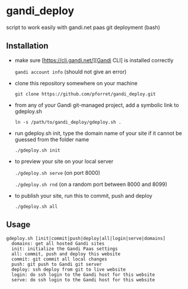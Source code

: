 # gandi_deploy

script to work easily with gandi.net paas git deployment (bash)

## Installation

* make sure [https://cli.gandi.net/][Gandi CLI] is installed correctly

	`gandi account info` (should not give an error)

* clone this repository somewhere on your machine

	`git clone https://github.com/pforret/gandi_deploy.git`

* from any of your Gandi git-managed project, add a symbolic link to gdeploy.sh

	`ln -s /path/to/gandi_deploy/gdeploy.sh .`

* run gdeploy.sh init, type the domain name of your site if it cannot be guessed from the folder name

	`./gdeploy.sh init`

* to preview your site on your local server

	`./gdeploy.sh serve` (on port 8000)
	
	`./gdeploy.sh rnd` (on a random port between 8000 and 8099)

* to publish your site, run this to commit, push and deploy

	`./gdeploy.sh all`

## Usage 
    gdeploy.sh [init|commit|push|deploy|all|login|serve|domains]
      domains: get all hosted Gandi sites
      init: initialize the Gandi Paas settings
      all: commit, push and deploy this website
      commit: git commit all local changes
      push: git push to Gandi git server
      deploy: ssh deploy from git to live website
      login: do ssh login to the Gandi host for this website
      serve: do ssh login to the Gandi host for this website


[Gandi CLI]: https://cli.gandi.net/